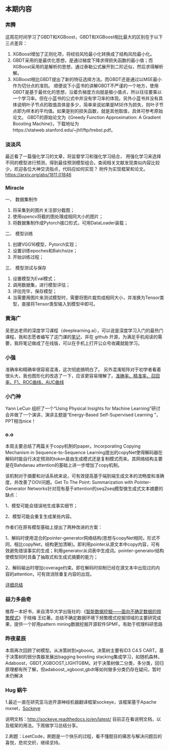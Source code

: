 ## 本期内容

### 奔腾

这周花时间学习了GBDT和XGBoost，GBDT和XGBoost相比最大的区别在于以下三点差异：
1. XGBoost增加了正则化项，将经验风险最小化转换成了结构风险最小化。
2. GBDT采用的是最优化思想，是通过梯度下降求得损失函数的最小值；而XGBoost采用的是解析的思想，通过泰勒公式展开到二阶近似，然后求得解析解。
3. XGBoost相比GBDT提出了新的特征选择方法。而GBDT还是通过以MSE最小作为切分点的准则。
顺便说下小蓝书的讲解GBDT不严谨的一个地方，使用GBDT是基于最优化的思想，沿着负梯度方向就是极小值点，所以往往要乘以一个学习率。但在小蓝书的公式中并没有学习率的体现。另外小蓝书并没有具体说明叶子节点的取值具体是多少，简单来说如果是MSE作为损失，则叶子节点即为样本的平均值。如果是别的损失函数，就是其他取值，具体可参考原始论文。
GBDT的原始论文为《Greedy Function Approximation: A Gradient Boosting Machine》，下载地址为https://statweb.stanford.edu/~jhf/ftp/trebst.pdf。

### 淡淡风

最近看了一篇强化学习的文章，将监督学习和强化学习结合， 用强化学习来选择不同的模型进行预测，得到最佳预测模型组合。查阅相关文献发现类似内容比较少，欢迎各位大神交流指点，代码应如何实现？
附件为实现框架和论文。https://arxiv.org/abs/1811.01846

### Miracle

一、	数据集制作
1. 将采集到的图片关注部分截图；
2. 使用opencv将截的图处理成相同大小的图片；
3. 将数据集制作成Pytorch接口形式，可用DataLoader装载；

二、	模型训练
1. 创建VGG16模型，Pytorch实现；
2. 设置训练epoches和Batchsize；
3. 开始训练过程；

三、	模型测试与保存
1. 设置模型为Eval模式；
2. 调用数据集，进行模型评估；
3. 评估完毕，保存模型；
4. 当需要用图片来测试模型时，需要将图片裁剪成相同大小，并准换为Tensor类型，直接将Tensor类型输入到模型中即可。

### 黄海广

吴恩达老师的深度学习课程（deeplearning.ai），可以说是深度学习入门的最热门课程，我和志愿者编写了这门课的[笔记](https://mp.weixin.qq.com/s/hxHqHnGykjbyZk25GxZ8cA)，并在 github 开源，为满足手机阅读的需要，我将笔记做成了在线版，可以在手机上打开公众号收藏就能学习。

### 小强

准确率和精确率很容易混淆，这次彻底搞明白了。
另外混淆矩阵对于初学者看着很头大，我也图形化的改造了一下，应该更容易理解了。[准确率、精准率、召回率、F1、ROC曲线、AUC曲线](https://mp.weixin.qq.com/s/YQcGfchQ2dZkMSyxBFMDlg)

### 小门神

Yann LeCun 组织了一个“Using Physical Insights for Machine Learning”研讨会并做了一个演讲，演讲主题是“Energy-Based Self-Supervised Learning ”，PPT相当nice！

### o.o

本周主要总结了两篇关于copy机制的paper。Incorporating Copying Mechanism in Sequence-to-Sequence Learning提出的copyNet使得解码器在解码时能自行决定预测的token是由生成模式还是复制模式而来。其网络结构主要是在Bahdanau attention的基础上进一步增加了copy机制。

该机制对于摘要和对话系统来说，可有效提高基于端到端生成文本的流畅度和准确度，并改善了OOV问题。Get To The Point: Summarization with Pointer-Generator Networks针对现有基于attention的seq2seq模型做生成式文本摘要的缺点：

1、模型可能会错误地生成事实细节；

2、模型可能会重复生成某些内容。

作者们在原有模型基础上提出了两种改进的方案：

1、解码时使用混合的pointer-generator网络结构(思想与copyNet相同，形式不同，相比copyNet，结构更加清晰)。即利用pointer从源文本中copy内容，可有效避免错误事实的生成；利用generator从词表中生成词。pointer-generator结构使模型同时具备了抽取式和生成式摘要的能力；

2、解码输出时增加coverage约束。即在解码时抑制已经在源文本中出现过的内容的attention，可有效消除重复内容的出现。

[详细总结](https://carlos9310.github.io/2019/11/19/add-copy-to-seq2seq-with-attention/)


### 益力多曲奇

推荐一本好书，来自清华大学出版社的:《[智能数据挖掘——面向不确定数据的频繁模式](https://blog.csdn.net/beautiful_well/article/details/103113535)》于晓梅 王红著。总结不确定数据环境下频繁模式挖掘领域的主要研究成果，提供一个好用pattern mining数据挖掘开源软件SPMF。有助于梳理科研思路 

### 昨夜星辰

本周再次回顾了树模型。从决策树到xgboost。决策树主要有ID3 C4.5 CART。基于决策树的弱分类器发展出bagging boosting stacking集成学习，如随机森林，Adaboost，GBDT,XGBOOST,LIGHTGBM。对于决策树做二分类，多分类，回归原理都有所了解，但adaboost,,xgboost,gbdt等如何做多分类仍存在疑问，暂时未仍解决

### Hug 蜗牛

1.最近一直在研究亚马逊开源神经机器翻译框架sockeye，该框架基于Apache 
 mxnet，[Sockeye](https://github.com/awslabs/sockeye)
 
 说明文档：http://sockeye.readthedocs.io/en/latest/ 目前正在看说明文档，以及框架的用法。下周做学习总结分享。
 
2.刷题：LeetCode，刷题是一个快乐的过程，看不懂题目的痛苦与解决问题后的喜悦，悲欢交织，继续坚持。



